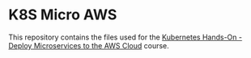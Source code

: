 # K8S Micro AWS

This repository contains the files used for the [Kubernetes Hands-On - Deploy Microservices to the AWS Cloud](https://www.udemy.com/course/kubernetes-microservices/) course.